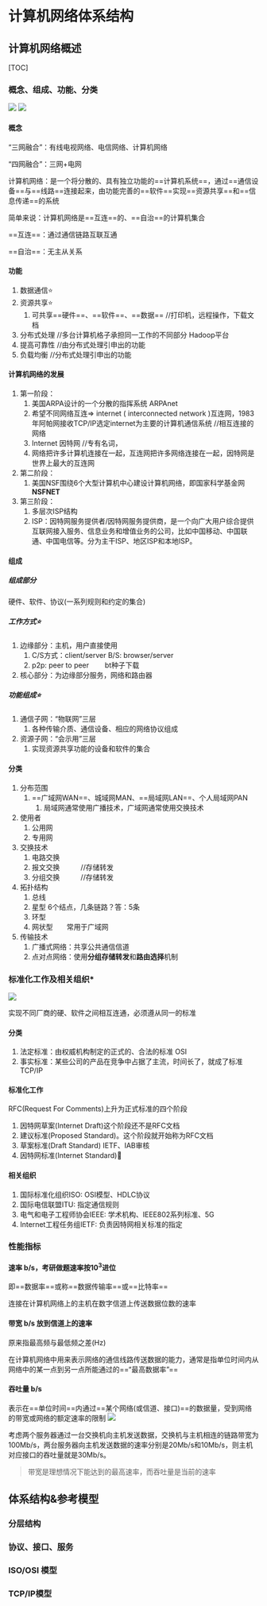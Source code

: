 # 计算机网络体系结构

## 计算机网络概述

[TOC]



### 概念、组成、功能、分类

![](Images/2021-05-14-22-19-19.png)
![](Images/2021-05-14-22-53-55.png)


#### 概念

“三网融合”：有线电视网络、电信网络、计算机网络

“四网融合”：三网+电网

计算机网络：是一个将分散的、具有独立功能的==计算机系统==，通过==通信设备==与==线路==连接起来，由功能完善的==软件==实现==资源共享==和==信息传递==的系统

简单来说：计算机网络是==互连==的、==自治==的计算机集合

==互连==：通过通信链路互联互通

==自治==：无主从关系



#### 功能

1. 数据通信⭐
2. 资源共享⭐
    1. 可共享==硬件==、==软件==、==数据== //打印机，远程操作，下载文档
3. 分布式处理 //多台计算机格子承担同一工作的不同部分 Hadoop平台
4. 提高可靠性 //由分布式处理引申出的功能
5. 负载均衡  //分布式处理引申出的功能



#### 计算机网络的发展

1. 第一阶段：
    1. 美国ARPA设计的一个分散的指挥系统 ARPAnet
    2. 希望不同网络互连=> internet ( interconnected network )互连网，1983年阿帕网接收TCP/IP选定internet为主要的计算机通信系统 //相互连接的网络
    3. Internet 因特网  //专有名词，
    4. 网络把许多计算机连接在一起，互连网把许多网络连接在一起，因特网是世界上最大的互连网
2. 第二阶段：
    1. 美国NSF围绕6个大型计算机中心建设计算机网络，即国家科学基金网**NSFNET**
3. 第三阶段：
    1. 多层次ISP结构
    2. ISP：因特网服务提供者/因特网服务提供商，是一个向广大用户综合提供互联网接入服务、信息业务和增值业务的公司，比如中国移动、中国联通、中国电信等。分为主干ISP、地区ISP和本地ISP。

#### 组成

##### 组成部分

硬件、软件、协议(一系列规则和约定的集合)

##### 工作方式⭐

1. 边缘部分：主机，用户直接使用
    1. C/S方式：client/server				B/S: browser/server
    2. p2p: peer to peer 　　bt种子下载
2. 核心部分：为边缘部分服务，网络和路由器

##### 功能组成⭐

1. 通信子网：“物联网”三层
    1. 各种传输介质、通信设备、相应的网络协议组成
2. 资源子网：“会示用”三层
    1. 实现资源共享功能的设备和软件的集合



#### 分类

1. 分布范围
    1. ==广域网WAN==、城域网MAN、==局域网LAN==、个人局域网PAN
        1. 局域网通常使用广播技术，广域网通常使用交换技术
2. 使用者
    1. 公用网
    2. 专用网
3. 交换技术
    1. 电路交换
    2. 报文交换　　　//存储转发
    3. 分组交换　　　//存储转发
4. 拓扑结构
    1. 总线
    2. 星型     6个结点，几条链路？答：5条
    3. 环型
    4. 网状型　　常用于广域网
5. 传输技术
    1. 广播式网络：共享公共通信信道
    2. 点对点网络：使用**分组存储转发**和**路由选择**机制

### 标准化工作及相关组织*
![](Images/2021-05-14-23-01-57.png)

实现不同厂商的硬、软件之间相互连通，必须遵从同一的标准

#### 分类

1. 法定标准：由权威机构制定的正式的、合法的标准 OSI
2. 事实标准：某些公司的产品在竞争中占据了主流，时间长了，就成了标准 TCP/IP

#### 标准化工作

RFC(Request For Comments)上升为正式标准的四个阶段

1. 因特网草案(Internet Draft)这个阶段还不是RFC文档
2. 建议标准(Proposed Standard)。这个阶段就开始称为RFC文档
3. 草案标准(Draft Standard) IETF、IAB审核
4. 因特网标准(Internet Standard)👏

#### 相关组织

1. 国际标准化组织ISO:  OSI模型、HDLC协议
2. 国际电信联盟ITU:   指定通信规则
3. 电气和电子工程师协会IEEE: 学术机构、IEEE802系列标准、5G
4. Internet工程任务组IETF: 负责因特网相关标准的指定

### 性能指标

#### 速率 b/s，考研做题速率按$10^3$进位

即==数据率==或称==数据传输率==或==比特率==

连接在计算机网络上的主机在数字信道上传送数据位数的速率

#### 带宽 b/s 放到信道上的速率

原来指最高频与最低频之差(Hz)

在计算机网络中用来表示网络的通信线路传送数据的能力，通常是指单位时间内从网络中的某一点到另一点所能通过的==“最高数据率”==

#### 吞吐量 b/s

表示在==单位时间==内通过==某个网络(或信道、接口)==的数据量，受到网络的带宽或网络的额定速率的限制
![](Images/2021-05-14-23-18-39.png)

考虑两个服务器通过一台交换机向主机发送数据，交换机与主机相连的链路带宽为100Mb/s，两台服务器向主机发送数据的速率分别是20Mb/s和10Mb/s，则主机对应接口的吞吐量就是30Mb/s。

> 带宽是理想情况下能达到的最高速率，而吞吐量是当前的速率

## 体系结构&参考模型

### 分层结构

### 协议、接口、服务

### ISO/OSI 模型

### TCP/IP模型

